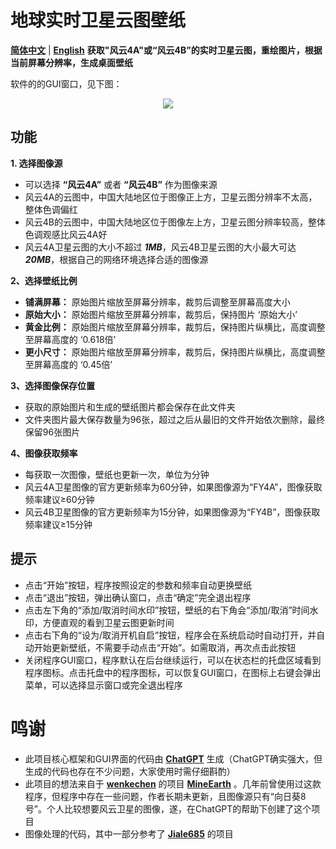 # 地球实时卫星云图壁纸
[**简体中文**](https://github.com/xu-liyan/current_earth_wallpaper/edit/main/README.md) | [**English**](https://github.com/xu-liyan/current_earth_wallpaper/edit/main/README_EN.md)
**获取"风云4A"或“风云4B”的实时卫星云图，重绘图片，根据当前屏幕分辨率，生成桌面壁纸**

软件的的GUI窗口，见下图：

<div align=center><img src="https://github.com/xu-liyan/current_earth_wallpaper/assets/43141587/1f664126-1000-494f-8de5-3eb43f5f87c1"></div>

## 功能
**1. 选择图像源**
* 可以选择 **“风云4A”** 或者 **“风云4B”** 作为图像来源
* 风云4A的云图中，中国大陆地区位于图像正上方，卫星云图分辨率不太高，整体色调偏红
* 风云4B的云图中，中国大陆地区位于图像左上方，卫星云图分辨率较高，整体色调观感比风云4A好
* 风云4A卫星云图的大小不超过 ***1MB***，风云4B卫星云图的大小最大可达 ***20MB***，根据自己的网络环境选择合适的图像源

**2、选择壁纸比例**  
* **铺满屏幕：** 原始图片缩放至屏幕分辨率，裁剪后调整至屏幕高度大小
* **原始大小：** 原始图片缩放至屏幕分辨率，裁剪后，保持图片 ‘原始大小’
* **黄金比例：** 原始图片缩放至屏幕分辨率，裁剪后，保持图片纵横比，高度调整至屏幕高度的 ‘0.618倍’
* **更小尺寸：** 原始图片缩放至屏幕分辨率，裁剪后，保持图片纵横比，高度调整至屏幕高度的 ‘0.45倍’

**3、选择图像保存位置**  
* 获取的原始图片和生成的壁纸图片都会保存在此文件夹
* 文件夹图片最大保存数量为96张，超过之后从最旧的文件开始依次删除，最终保留96张图片

**4、图像获取频率** 
* 每获取一次图像，壁纸也更新一次，单位为分钟
* 风云4A卫星图像的官方更新频率为60分钟，如果图像源为“FY4A”，图像获取频率建议≥60分钟
* 风云4B卫星图像的官方更新频率为15分钟，如果图像源为“FY4B”，图像获取频率建议≥15分钟

## 提示
* 点击“开始”按钮，程序按照设定的参数和频率自动更换壁纸
* 点击“退出”按钮，弹出确认窗口，点击“确定”完全退出程序
* 点击左下角的“添加/取消时间水印”按钮，壁纸的右下角会“添加/取消”时间水印，方便直观的看到卫星云图更新时间
* 点击右下角的“设为/取消开机自启”按钮，程序会在系统启动时自动打开，并自动开始更新壁纸，不需要手动点击“开始”。如需取消，再次点击此按钮
* 关闭程序GUI窗口，程序默认在后台继续运行，可以在状态栏的托盘区域看到程序图标。点击托盘中的程序图标，可以恢复GUI窗口，在图标上右键会弹出菜单，可以选择显示窗口或完全退出程序

# 鸣谢
* 此项目核心框架和GUI界面的代码由 [**ChatGPT**](https://chat.openai.com/chat) 生成（ChatGPT确实强大，但生成的代码也存在不少问题，大家使用时需仔细斟酌）
* 此项目的想法来自于 [**wenkechen**](https://github.com/wenkechen) 的项目 [**MineEarth**](https://github.com/wenkechen/MineEarth) 。几年前曾使用过这款程序，但程序中存在一些问题，作者长期未更新，且图像源只有“向日葵8号”。个人比较想要风云卫星的图像，遂，在ChatGPT的帮助下创建了这个项目
* 图像处理的代码，其中一部分参考了 [**Jiale685**](https://blog.csdn.net/L141210113/article/details/102642277?spm=1001.2014.3001.5506) 的项目
